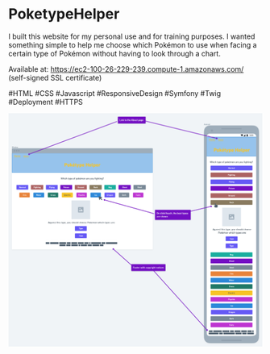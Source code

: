 # PoketypeHelper

I built this website for my personal use and for training purposes.
I wanted something simple to help me choose which Pokémon to use when facing a certain type of Pokémon without having to look through a chart.

Available at: https://ec2-100-26-229-239.compute-1.amazonaws.com/
(self-signed SSL certificate)

#HTML #CSS #Javascript #ResponsiveDesign #Symfony #Twig #Deployment #HTTPS

![wireframe](/public/images/Poketype-HomepageWireframe.png)
